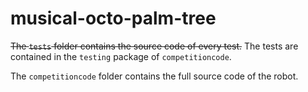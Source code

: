 # musical-octo-palm-tree

~~The `tests` folder contains the source code of every test.~~
The tests are contained in the `testing` package of `competitioncode`.

The `competitioncode` folder contains the full source code of the robot.
